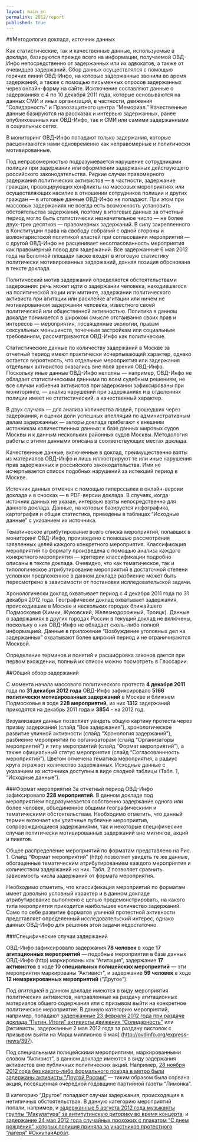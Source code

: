 ```yaml
---
layout: main_en
permalink: 2012/report
published: true
---
```


##Методология доклада, источник данных

Как статистические, так и качественные данные, используемые в докладе, базируются прежде всего на информации, получаемой ОВД-Инфо непосредственно от задержанных или их адвокатов, а также от очевидцев задержаний. Сбор данных осуществлялся с помощью горячих линий ОВД-Инфо, на которые задержанные звонили во время задержаний, а также с помощью письменных опросов задержанных через онлайн-форму на сайте. Исключение составляют данные о задержаниях с 4 по 10 декабря 2011 года, которые основываются на данных СМИ и иных организаций, в частности, движения “Солидарность” и Правозащитного центра “Мемориал.” Качественные данные базируются на рассказах и интервью задержанных, ранее опубликованных как ОВД-Инфо, так и СМИ или самими задержанными в социальных сетях.

В мониторинг ОВД-Инфо попадают только задержания, которые расцениваются нами одновременно как неправомерные и политически мотивированные. 

Под неправомерностью подразумевается нарушение сотрудниками полиции при задержании или оформлении задержанных действующего российского законодательства. Редкие случаи правомерного задержания политических активистов — в частности, задержание граждан, провоцирующих конфликты на массовых мероприятиях или осуществляющих насилие в отношении сотрудников полиции и других граждан — в итоговые данные ОВД-Инфо не попадают. При этом при массовых задержаниях не всегда есть возможность установить обстоятельства задержания, поэтому в итоговых данных за отчетный период могло быть статистически незначительное число — не более двух-трех десятков — правомерных задержаний. В силу закрепленного в Конституции права на свободу собраний с одной стороны и волюнтаристской политикой властей при согласовании мероприятий — с другой ОВД-Инфо не расценивает несогласованность мероприятия как правомерный повод для задержаний. Все задержанные 6 мая 2012 года на Болотной площади также входят в итоговую статистику политически мотивированных задержаний, данная позиция обоснована в тексте доклада.

Политический мотив задержаний определяется обстоятельствами задержания: речь может идти о задержании человека, находившегося на политической акции или митинге, задержании политического активиста при агитации или расклейке агитации или ничем не мотивированном задержании человека, известного своей политической или общественной активностью. Политика в  данном докалде понимается в широком смысле отстаивания своих прав и интересов — мероприятия, посвященные экологии, правам сексуальных меньшинств, точечным застройкам или социальным требованиям, рассматриваются ОВД-Инфо как политические.

Статистические данные по количеству задержаний в Москве за отчетный период имеют практически исчерпывающий характер, однако остается вероятность, что отдельные мероприятия или задержания отдельных активистов оказались вне поля зрения ОВД-Инфо. Поскольку иные данные ОВД-Инфо неполны — например, ОВД-Инфо не обладает статистическими данными по всем судебным решениям, не все случаи избиения активистов при задержании зафиксированы при мониторинге, — анализ нарушений при задержаниях и в отделениях полиции имеет не статистический, а качественный характер. 

В двух случаях — для анализа количества людей, прошедших через задержания, и оценки доли успешных апелляций по административным делам задержанных — авторы доклада прибегают к внешним источникам количественных данных: к базе данных мировых судов Москвы и к данным нескольких районных судов Москвы. Методология работы с этими данными описана в соответствующих местах доклада.

Качественные данные, включенные в доклад, преимущественно взяты из материалов ОВД-Инфо и лишь иллюстрируют те или иные нарушения прав задержанных и российского законодательства. Ими не исчерпывается список подобных нарушений за истекший период в Москве. 

Источник данных отмечен с помощью гиперссылки в онлайн-версии доклада и в сносках — в PDF-версии доклада. В случаях, когда источник данных не указан, интервью взяты непосредственно для данного доклада. Данные, на которых базируется инфографика, картография и общая статистика, приведены в таблицах “Исходные данные” с указанием их источника. 

Тематическое атрибутирование всего списка мероприятий, попавших в мониторинг ОВД-Инфо, произведено с помощью рассмотрения заявленных целей каждого конкретного мероприятия. Классификация мероприятий по формату произведена с помощью анализа каждого конкретного мероприятия — критерии классификации подробно описаны в тексте доклада. Очевидно, что как тематическое, так и типологическое атрибутирование мероприятий в достаточной степени условнои предложенное в данном докладе разбиение может быть пересмотрено в зависимости от постановки ислледовательской задачи.  

Хронологически доклад охватывает период с 4 декабря 2011 года по 31 декабря 2012 года. Географически доклад охватывает задержания, происходившие в Москве и нескольких городах ближайшего Подмосковья (Химки, Жуковский, Железнодорожный, Троицк). Данные о задержаниях в других городах России в текущий доклад не включены, поскольку о них ОВД-Инфо не обладает сколь-либо полной информацией. Данные в приложение “Возбуждение уголовных дел на задержанных” охватывают более широкий период и не ограничиваются Москвой.

Определение терминов и понятий и расшифровка законов дается при первом вхождении, полный их список можно посмотреть в Глоссарии.

##Общий обзор задержаний  

С момента начала массового политического протеста **4 декабря 2011** года по **31 декабря 2012 года** ОВД-Инфо зафиксировало **5166 политически мотивированных задержаний** в Москве и ближнем Подмосковье в ходе **228 мероприятий**, из них **1312** задержаний приходятся на декабрь 2011 года и **3854** - на 2012 год.

Визуализация данных позволяет увидеть общую картину протеста через призму задержаний (слайд “Все задержания”), хронологическое развитие уличной активности (слайд “Хронология задержаний”), разбиение мероприятий по организаторам (слайд “Организаторы мероприятий”) и типу мероприятий (слайд “Формат мероприятий”), а также официальный статус мероприятия (слайд “Согласованнность мероприятий”). Цветом отмечена тематика мероприятия, а радиус круга отражает количество задержанных. Исходные данные с указанием их источника доступны в виде сводной таблицы (Табл. 1, “Исходные данные”).

###Формат мероприятий
За отчетный период ОВД-Инфо зафиксировало **228 мероприятий**. В данном докладе под мероприятием подразумевается собственно задержание одного или более человек, объединенное общими географическими и тематическими обстоятельствам. Необходимо отметить, что данный термин включает как улипчные публичне мероприятия, сопровождающиеся задержаниями, так и некоторые специфические случаи политически мотивированных задержаний вне митингов, акций и пикетов. 

Общее распределение мероприятий по форматам  представлено на Рис. 1. Слайд “Формат мероприятий” (http) позволяет увидеть те же данные, обогащенные тематическим атрибутированием каждого мероприятия и количеством задержаний на них. Табл. 2 позволяет сравнить зависимость числа задержаний от формата  мероприятия.

Необходимо отметить, что классификация мероприятий по форматам имеет довольно условный характер и в данном докладе атрибутирование выполнено с целью продемонстрировать, на какого типа мероприятия приходится наибольшее количество задержаний. Само по себе развитие форматов уличной протестной активности представляет определенный исследовательский интерес, однако данных ОВД-Инфо для решения этой задачи недостаточно. 

###Специфические случаи задержаний

ОВД-Инфо зафиксировало задержания **78 человек** в ходе **17 агитационных мероприятий** — подобные мероприятия в базе данных ОВД-Инфо (http) маркированы как “Агитация”,  задержание **17 активистов** в ходе **10 специальных полицейских мероприятий** — эти мероприятия маркированы “Активист”, и задержание **59 человек** в ходе **12 немаркированных мероприятий** (“Другое”). 

Под *агитацией* в данном докладе имеются в виду мероприятия политических активистов, направленные на раздачу агитационных материалов общего содержания или с призывом выйти на конкретное политическое мероприятие. В данную категорию мероприятий, например, попадают [задержанные 23 февраля 2012 года при раздаче доклада “Путин. Итоги” активисты движения “Солидарность”](http://ovdinfo.org/express-news/122) или [активисты, задержанные 2 мая 2012 года за раздачу листовок с призывом выйти на Марш миллионов 6 мая] (http://ovdinfo.org/express-news/397). 

Под специальными полицейскими мероприятими, маркированными словом “Активист”, в данном докладе имеются в виду задержания активистов вне публичных политических акций. Например, [28 ноября 2012 года без какого-либо формального повода в метро были задержаны активисты “Другой России”](http://ovdinfo.org/express-news/1114) — таким образом была сорвана акция, посвященная очередной годовщине партийной газеты “Лимонка”.

В категорию “Другое“ попадают случаи задержания, происходящие в нетипичных  обстоятельствах. В данную категорию мероприятий попали, например, и [задержанные 5 августа 2012 года музыканты группы “Макулатура” за антипутинскую риторику во время концерта](http://ovdinfo.org/express-news/878), и [задержание 24 мая 2012 года случайных прохожих с плакатом “С днем рождения”, которых полиция приняла за участников протестного “лагеря”  #ОккупайАрбат](http://ovdinfo.org/express-news/641).